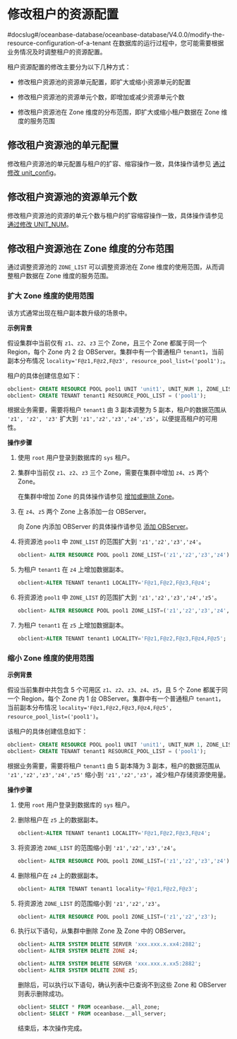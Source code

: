 # 修改租户的资源配置
#docslug#/oceanbase-database/oceanbase-database/V4.0.0/modify-the-resource-configuration-of-a-tenant
在数据库的运行过程中，您可能需要根据业务情况及时调整租户的资源配置。

租户资源配置的修改主要分为以下几种方式：

* 修改租户资源池的资源单元配置，即扩大或缩小资源单元的配置

* 修改租户资源池的资源单元个数，即增加或减少资源单元个数

* 修改租户资源池在 Zone 维度的分布范围，即扩大或缩小租户数据在 Zone 维度的服务范围

## 修改租户资源池的单元配置

修改租户资源池的单元配置与租户的扩容、缩容操作一致，具体操作请参见 [通过修改 unit_config](../../11.operation-and-maintenance-management/2.scale-out-and-scale-in-1/3.scale-in-and-scale-out-of-tenant-resources/1.by-modifying-unit_config.md)。

## 修改租户资源池的资源单元个数

修改租户资源池的资源的单元个数与租户的扩容缩容操作一致，具体操作请参见 [通过修改 UNIT_NUM](../../11.operation-and-maintenance-management/2.scale-out-and-scale-in-1/3.scale-in-and-scale-out-of-tenant-resources/2.by-modifying-unit_num.md)。

## 修改租户资源池在 Zone 维度的分布范围

通过调整资源池的 `ZONE_LIST` 可以调整资源池在 Zone 维度的使用范围，从而调整租户数据在 Zone 维度的服务范围。

### 扩大 Zone 维度的使用范围

该方式通常出现在租户副本数升级的场景中。

**示例背景**

假设集群中当前仅有 `z1`、`z2`、`z3` 三个 Zone，且三个 Zone 都属于同一个 Region，每个 Zone 内 2 台 OBServer。集群中有一个普通租户 `tenant1`，当前副本分布情况 `locality='F@z1,F@z2,F@z3', resource_pool_list=('pool1');`。

租户的具体创建信息如下：

```sql
obclient> CREATE RESOURCE POOL pool1 UNIT 'unit1', UNIT_NUM 1, ZONE_LIST ('z1', 'z2', 'z3');
obclient> CREATE TENANT tenant1 RESOURCE_POOL_LIST = ('pool1');
```

根据业务需要，需要将租户 `tenant1` 由 3 副本调整为 5 副本，租户的数据范围从 `'z1', 'z2', 'z3'` 扩大到 `'z1','z2','z3','z4','z5'`，以便提高租户的可用性。

**操作步骤**

1. 使用 `root` 用户登录到数据库的 `sys` 租户。

2. 集群中当前仅 `z1`、`z2`、`z3` 三个 Zone，需要在集群中增加 `z4`、`z5` 两个 Zone。

   在集群中增加 Zone 的具体操作请参见 [增加或删除 Zone](../1.manage-clusters/4.manage-zones-in-a-cluster/2.add-or-remove-a-zone-1.md)。

3. 在 `z4`、`z5` 两个 Zone 上各添加一台 OBServer。

   向 Zone 内添加 OBServer 的具体操作请参见 [添加 OBServer](../1.manage-clusters/5.manage-observers/1.add-observer-1.md)。

4. 将资源池 `pool1` 中 `ZONE_LIST` 的范围扩大到 `'z1','z2','z3','z4'`。

   ```sql
   obclient> ALTER RESOURCE POOL pool1 ZONE_LIST=('z1','z2','z3','z4');
   ```

5. 为租户 `tenant1` 在 `z4` 上增加数据副本。

   ```sql
   obclient>ALTER TENANT tenant1 LOCALITY='F@z1,F@z2,F@z3,F@z4';
   ```

6. 将资源池 `pool1` 中 `ZONE_LIST` 的范围扩大到 `'z1','z2','z3','z4','z5'`。

   ```sql
   obclient> ALTER RESOURCE POOL pool1 ZONE_LIST=('z1','z2','z3','z4','z5');
   ```

7. 为租户 `tenant1` 在 `z5` 上增加数据副本。

   ```sql
   obclient>ALTER TENANT tenant1 LOCALITY='F@z1,F@z2,F@z3,F@z4,F@z5';
   ```

### 缩小 Zone 维度的使用范围

**示例背景**

假设当前集群中共包含 5 个可用区 `z1`、`z2`、`z3`、`z4`、`z5`，且 5 个 Zone 都属于同一个 Region，每个 Zone 内 1 台 OBServer。集群中有一个普通租户 `tenant1`，当前副本分布情况 `locality='F@z1,F@z2,F@z3,F@z4,F@z5', resource_pool_list=('pool1')`。

该租户的具体创建信息如下：

```sql
obclient> CREATE RESOURCE POOL pool1 UNIT 'unit1', UNIT_NUM 1, ZONE_LIST ('z1','z2','z3','z4','z5');
obclient> CREATE TENANT tenant1 RESOURCE_POOL_LIST = ('pool1');
```

根据业务需要，需要将租户 `tenant1` 由 5 副本降为 3 副本，租户的数据范围从 `'z1','z2','z3','z4','z5'` 缩小到 `'z1','z2','z3'`，减少租户存储资源使用量。

**操作步骤**

1. 使用 `root` 用户登录到数据库的 `sys` 租户。

2. 删除租户在 `z5` 上的数据副本。

   ```sql
   obclient>ALTER TENANT tenant1 LOCALITY='F@z1,F@z2,F@z3,F@z4';
   ```

3. 将资源池 `ZONE_LIST` 的范围缩小到 `'z1','z2','z3','z4'`。

   ```sql
   obclient> ALTER RESOURCE POOL pool1 ZONE_LIST=('z1','z2','z3','z4');
   ```

4. 删除租户在 `z4` 上的数据副本。

   ```sql
   obclient> ALTER TENANT tenant1 locality='F@z1,F@z2,F@z3';
   ```

5. 将资源池 `ZONE_LIST` 的范围缩小到 `'z1','z2','z3'`。

   ```sql
   obclient> ALTER RESOURCE POOL pool1 ZONE_LIST=('z1','z2','z3');
   ```

6. 执行以下语句，从集群中删除 Zone 及 Zone 中的 OBServer。

   ```sql
   obclient> ALTER SYSTEM DELETE SERVER 'xxx.xxx.x.xx4:2882';
   obclient> ALTER SYSTEM DELETE ZONE z4;

   obclient> ALTER SYSTEM DELETE SERVER 'xxx.xxx.x.xx5:2882';
   obclient> ALTER SYSTEM DELETE ZONE z5;
   ```

   删除后，可以执行以下语句，确认列表中已查询不到这些 Zone 和 OBServer 则表示删除成功。

   ```sql
   obclient> SELECT * FROM oceanbase.__all_zone;
   obclient> SELECT * FROM oceanbase.__all_server;
   ```

   结束后，本次操作完成。
